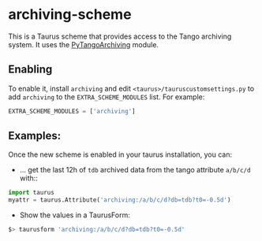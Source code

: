 # archiving-scheme

This is a Taurus scheme that provides access to the Tango archiving system.
It uses the [PyTangoArchiving](https://github.com/tango-controls/PyTangoArchiving)
module.

## Enabling
To enable it, install `archiving` and edit `<taurus>/tauruscustomsettings.py`
to add `archiving` to the `EXTRA_SCHEME_MODULES` list. For example:

```python
EXTRA_SCHEME_MODULES = ['archiving']
```

## Examples:

Once the new scheme is enabled in your taurus installation, you can:

- ... get the last 12h of `tdb` archived data from the tango attribute 
`a/b/c/d` with::

```python
import taurus
myattr = taurus.Attribute('archiving:/a/b/c/d?db=tdb?t0=-0.5d')
```
- Show the values in a TaurusForm:

```bash
$> taurusform 'archiving:/a/b/c/d?db=tdb?t0=-0.5d'
```
```
